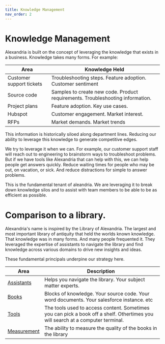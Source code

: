 ```yaml
---
title: Knowledge Management
nav_order: 2
---
```


# Knowledge Management

Alexandria is built on the concept of leveraging the knowledge that exists in a business. Knowledge takes many forms. For example:

| Area | Knowledge Held |
|------|----------------|
| Customer support tickets | Troubleshooting steps. Feature adoption. Customer sentiment | 
| Source code | Samples to create new code. Product requirements. Troubleshooting information. |
| Project plans | Feature adoption. Key use cases. |
| Hubspot | Customer engagement. Market interest. |
| RFPs | Market demands. Market trends | 

This information is historically siloed along department lines. Reducing our ability to leverage this knowledge to generate competitive edges. 

We try to leverage it when we can. For example, our customer support staff will reach out to engineering to brainstorm ways to troubleshoot problems. But if we have tools like Alexandria that can help with this, we can help people get answers quickly. Reduce waiting times for people who may be out, on vacation, or sick. And reduce distractions for simple to answer problems. 

This is the fundamental tenant of aleandria. We are leveraging it to break down knowledge silos and to assist with team members to be able to be as efficient as possible. 

# Comparison to a library. 

Alexandria's name is inspired by the Library of Alexandria. The largest and most important library of antiquity that held the worlds known knowledge. That knowledge was in many forms. And many people frequented it. They leveraged the expertise of assistants to navigate the library and find knowledge across various domains to drive new insights and ideas. 

These fundamental principals underpine our strategy here. 

| Area | Description |
|------|-------------|
| [Assistants](assistants/intro) | Helps you navigate the library. Your subject matter experts. |
| [Books](books/intro) | Blocks of knowledge. Your source code. Your word documents. Your salesforce instance. etc |
| [Tools](tools/intro) | The tools used to access content. Sometimes you can pick a book off a shelf. Othertimes you will search at a computer terminal. |
| [Measurement](insights/intro) | The ability to measure the quality of the books in the library |

